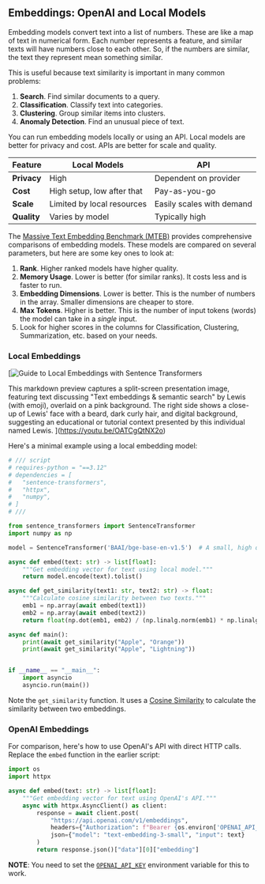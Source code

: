 ## Embeddings: OpenAI and Local Models

Embedding models convert text into a list of numbers. These are like a map of text in numerical form. Each number represents a feature, and similar texts will have numbers close to each other. So, if the numbers are similar, the text they represent mean something similar.

This is useful because text similarity is important in many common problems:

1. **Search**. Find similar documents to a query.
2. **Classification**. Classify text into categories.
3. **Clustering**. Group similar items into clusters.
4. **Anomaly Detection**. Find an unusual piece of text.

You can run embedding models locally or using an API. Local models are better for privacy and cost. APIs are better for scale and quality.

| Feature     | Local Models               | API                       |
| ----------- | -------------------------- | ------------------------- |
| **Privacy** | High                       | Dependent on provider     |
| **Cost**    | High setup, low after that | Pay-as-you-go             |
| **Scale**   | Limited by local resources | Easily scales with demand |
| **Quality** | Varies by model            | Typically high            |

The [Massive Text Embedding Benchmark (MTEB)](https://huggingface.co/spaces/mteb/leaderboard) provides comprehensive comparisons of embedding models. These models are compared on several parameters, but here are some key ones to look at:

1. **Rank**. Higher ranked models have higher quality.
2. **Memory Usage**. Lower is better (for similar ranks). It costs less and is faster to run.
3. **Embedding Dimensions**. Lower is better. This is the number of numbers in the array. Smaller dimensions are cheaper to store.
4. **Max Tokens**. Higher is better. This is the number of input tokens (words) the model can take in a _single_ input.
5. Look for higher scores in the columns for Classification, Clustering, Summarization, etc. based on your needs.

### Local Embeddings

[![Guide to Local Embeddings with Sentence Transformers](https://i.ytimg.com/vi/OATCgQtNX2o/sddefault.jpg)

This markdown preview captures a split-screen presentation image, featuring text discussing "Text embeddings & semantic search" by Lewis (with emoji), overlaid on a pink background. The right side shows a close-up of Lewis' face with a beard, dark curly hair, and digital background, suggesting an educational or tutorial context presented by this individual named Lewis.
](https://youtu.be/OATCgQtNX2o)

Here's a minimal example using a local embedding model:

```python
# /// script
# requires-python = "==3.12"
# dependencies = [
#   "sentence-transformers",
#   "httpx",
#   "numpy",
# ]
# ///

from sentence_transformers import SentenceTransformer
import numpy as np

model = SentenceTransformer('BAAI/bge-base-en-v1.5')  # A small, high quality model

async def embed(text: str) -> list[float]:
    """Get embedding vector for text using local model."""
    return model.encode(text).tolist()

async def get_similarity(text1: str, text2: str) -> float:
    """Calculate cosine similarity between two texts."""
    emb1 = np.array(await embed(text1))
    emb2 = np.array(await embed(text2))
    return float(np.dot(emb1, emb2) / (np.linalg.norm(emb1) * np.linalg.norm(emb2)))

async def main():
    print(await get_similarity("Apple", "Orange"))
    print(await get_similarity("Apple", "Lightning"))


if __name__ == "__main__":
    import asyncio
    asyncio.run(main())
```

Note the `get_similarity` function. It uses a [Cosine Similarity](https://en.wikipedia.org/wiki/Cosine_similarity) to calculate the similarity between two embeddings.

### OpenAI Embeddings

For comparison, here's how to use OpenAI's API with direct HTTP calls. Replace the `embed` function in the earlier script:

```python
import os
import httpx

async def embed(text: str) -> list[float]:
    """Get embedding vector for text using OpenAI's API."""
    async with httpx.AsyncClient() as client:
        response = await client.post(
            "https://api.openai.com/v1/embeddings",
            headers={"Authorization": f"Bearer {os.environ['OPENAI_API_KEY']}"},
            json={"model": "text-embedding-3-small", "input": text}
        )
        return response.json()["data"][0]["embedding"]
```

**NOTE**: You need to set the [`OPENAI_API_KEY`](https://platform.openai.com/api-keys) environment variable for this to work.
